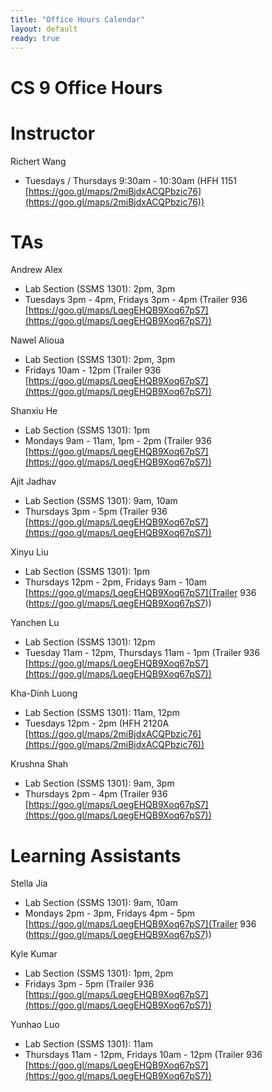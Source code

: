 ```yaml
---
title: "Office Hours Calendar"
layout: default
ready: true
---
```


<h1><strong>CS 9 Office Hours</strong></h1>

# Instructor
Richert Wang

* Tuesdays / Thursdays 9:30am - 10:30am (HFH 1151 [https://goo.gl/maps/2miBjdxACQPbzic76](https://goo.gl/maps/2miBjdxACQPbzic76))

# TAs

Andrew Alex
* Lab Section (SSMS 1301): 2pm, 3pm
* Tuesdays 3pm - 4pm, Fridays 3pm - 4pm (Trailer 936 [https://goo.gl/maps/LqegEHQB9Xoq67pS7](https://goo.gl/maps/LqegEHQB9Xoq67pS7))

Nawel Alioua
* Lab Section (SSMS 1301): 2pm, 3pm
* Fridays 10am - 12pm (Trailer 936 [https://goo.gl/maps/LqegEHQB9Xoq67pS7](https://goo.gl/maps/LqegEHQB9Xoq67pS7))

Shanxiu He
* Lab Section (SSMS 1301): 1pm
* Mondays 9am - 11am, 1pm - 2pm (Trailer 936 [https://goo.gl/maps/LqegEHQB9Xoq67pS7](https://goo.gl/maps/LqegEHQB9Xoq67pS7))

Ajit Jadhav
* Lab Section (SSMS 1301): 9am, 10am
* Thursdays 3pm - 5pm (Trailer 936 [https://goo.gl/maps/LqegEHQB9Xoq67pS7](https://goo.gl/maps/LqegEHQB9Xoq67pS7))

Xinyu Liu
* Lab Section (SSMS 1301): 1pm
* Thursdays 12pm - 2pm, Fridays 9am - 10am [https://goo.gl/maps/LqegEHQB9Xoq67pS7](Trailer 936 (https://goo.gl/maps/LqegEHQB9Xoq67pS7))

Yanchen Lu
* Lab Section (SSMS 1301): 12pm
* Tuesday 11am - 12pm, Thursdays 11am - 1pm (Trailer 936 [https://goo.gl/maps/LqegEHQB9Xoq67pS7](https://goo.gl/maps/LqegEHQB9Xoq67pS7))

Kha-Dinh Luong
* Lab Section (SSMS 1301): 11am, 12pm
* Tuesdays 12pm - 2pm (HFH 2120A [https://goo.gl/maps/2miBjdxACQPbzic76](https://goo.gl/maps/2miBjdxACQPbzic76))

Krushna Shah
* Lab Section (SSMS 1301): 9am, 3pm
* Thursdays 2pm - 4pm (Trailer 936 [https://goo.gl/maps/LqegEHQB9Xoq67pS7](https://goo.gl/maps/LqegEHQB9Xoq67pS7))

# Learning Assistants

Stella Jia
* Lab Section (SSMS 1301): 9am, 10am
* Mondays 2pm - 3pm, Fridays 4pm - 5pm [https://goo.gl/maps/LqegEHQB9Xoq67pS7](Trailer 936 (https://goo.gl/maps/LqegEHQB9Xoq67pS7))

Kyle Kumar
* Lab Section (SSMS 1301): 1pm, 2pm
* Fridays 3pm - 5pm (Trailer 936 [https://goo.gl/maps/LqegEHQB9Xoq67pS7](https://goo.gl/maps/LqegEHQB9Xoq67pS7))

Yunhao Luo
* Lab Section (SSMS 1301): 11am
* Thursdays 11am - 12pm, Fridays 10am - 12pm (Trailer 936 [https://goo.gl/maps/LqegEHQB9Xoq67pS7](https://goo.gl/maps/LqegEHQB9Xoq67pS7))
